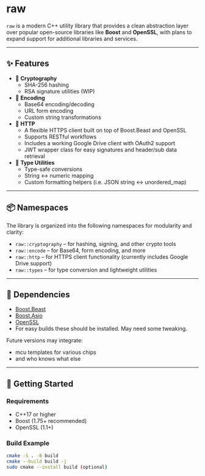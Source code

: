 # raw

`raw` is a modern C++ utility library that provides a clean abstraction layer over popular open-source libraries like **Boost** and **OpenSSL**, with plans to expand support for additional libraries and services.

---

## ✨ Features

- 🔐 **Cryptography**
  - SHA-256 hashing
  - RSA signature utilities (WIP)
- 🔢 **Encoding**
  - Base64 encoding/decoding
  - URL form encoding
  - Custom string transformations
- 🔗 **HTTP**
  - A flexible HTTPS client built on top of Boost.Beast and OpenSSL
  - Supports RESTful workflows
  - Includes a working Google Drive client with OAuth2 support
  - JWT wrapper class for easy signatures and header/sub data retrieval
- 🧩 **Type Utilities**
  - Type-safe conversions
  - String ↔ numeric mapping
  - Custom formatting helpers (i.e. JSON string ↔ unordered_map)

---

## 📦 Namespaces

The library is organized into the following namespaces for modularity and clarity:

- `raw::cryptography` – for hashing, signing, and other crypto tools
- `raw::encode` – for Base64, form encoding, and more
- `raw::http` – for HTTPS client functionality (currently includes Google Drive support)
- `raw::types` – for type conversion and lightweight utilities

---

## 🧱 Dependencies

- [Boost.Beast](https://www.boost.org/doc/libs/release/libs/beast/)
- [Boost.Asio](https://www.boost.org/doc/libs/release/doc/html/boost_asio.html)
- [OpenSSL](https://www.openssl.org/)
- For easy builds these should be installed. May need some tweaking.

Future versions may integrate:

- mcu templates for various chips
- and who knows what else

---

## 🚀 Getting Started

### Requirements

- C++17 or higher
- Boost (1.75+ recommended)
- OpenSSL (1.1+)

### Build Example

```bash
cmake -S . -B build
cmake --build build -j
sudo cmake --install build (optional)

